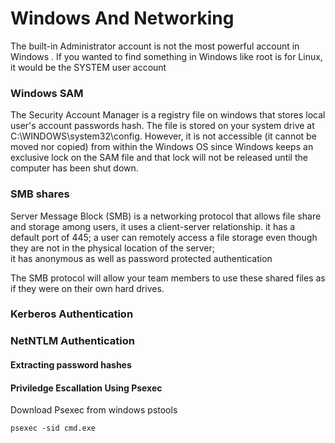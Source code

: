 # Windows And Networking 

The  built-in Administrator account is not the most powerful account in Windows . If you wanted to find something in Windows like root is for Linux, it would be the SYSTEM user account
### Windows SAM
The Security Account Manager is a registry file on windows  that stores local user's account passwords hash. The file is stored on your system drive at C:\WINDOWS\system32\config. However, it is not accessible (it cannot be moved nor copied) from within the Windows OS since Windows keeps an exclusive lock on the SAM file and that lock will not be released until the computer has been shut down.


### SMB shares 

Server Message Block (SMB) is a networking protocol that allows file share and storage among users, it uses a client-server relationship. it has a default port of 445; a user can remotely access a file storage even though they are not in the physical location of the server;\
it has anonymous as well as password protected authentication

The SMB protocol will allow your team members to use these shared files as if they were on their own hard drives. 

### Kerberos Authentication


### NetNTLM Authentication



#### Extracting password hashes



#### Priviledge Escallation Using Psexec 

Download Psexec from windows pstools

```
psexec -sid cmd.exe

```
